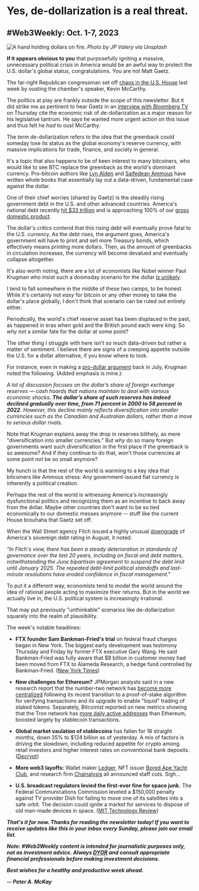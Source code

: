 # Yes, de-dollarization is a real threat.
## #Web3Weekly: Oct. 1-7, 2023

![A hand holding dollars on fire.](https://images.unsplash.com/photo-1554672723-b208dc85134f?ixlib=rb-4.0.3&ixid=M3wxMjA3fDB8MHxwaG90by1wYWdlfHx8fGVufDB8fHx8fA%3D%3D&auto=format&fit=crop&w=3540&q=80)
*Photo by JP Valery via Unsplash*

<!--Lead item. Remember: Keep it to ~400 words! -->

**If it appears obvious to you** that purposefully igniting a massive, unnecessary political crisis in America would be an awful way to protect the U.S. dollar's global status, congratulations. You are not Matt Gaetz.

The far-right Republican congressman set off [chaos in the U.S. House](https://thehill.com/homenews/house/4240428-mccarthy-ousted-as-speaker-what-comes-next/) last week by ousting the chamber's speaker, Kevin McCarthy.

The politics at play are frankly outside the scope of this newsletter. But it did strike me as pertinent to hear Gaetz in an [interview with Bloomberg TV](https://www.youtube.com/watch?v=BFQA6iYAT1g) on Thursday cite the economic risk of de-dollarization as a major reason for his legislative tantrum. He says he wanted more urgent action on this issue and thus felt he *had* to oust McCarthy.

The term de-dollarization refers to the idea that the greenback could someday lose its status as the global economy's reserve currency, with massive implications for trade, finance, and society in general.

It's a topic that also happens to be of keen interest to many bitcoiners, who would like to see BTC replace the greenback as the world's dominant currency. Pro-bitcoin authors like [Lyn Alden](https://www.amazon.com/Broken-Money-Financial-System-Failing/dp/B0CG8985FR) and [Saifedean Ammous](https://www.amazon.com/Bitcoin-Standard-Decentralized-Alternative-Central/dp/1119473861) have written whole books that essentially lay out a data-driven, fundamental case against the dollar.

One of their chief worries (shared by Gaetz) is the steadily rising government debt in the U.S. and other advanced countries. America's national debt recently [hit $33 trillion](https://www.cnbc.com/2023/09/10/why-the-national-debt-can-both-help-and-hurt-the-us-economy.html) and is approaching 100% of our [gross domestic product](https://www.investopedia.com/terms/g/gdp.asp).

The dollar's critics contend that this rising debt will eventually prove fatal to the U.S. currency. As the debt rises, the argument goes, America's government will have to print and sell more Treasury bonds, which effectively means printing more dollars. Then, as the amount of greenbacks in circulation increases, the currency will become devalued and eventually collapse altogether.

It's also worth noting, there are a lot of economists like Nobel winner Paul Krugman who insist such a doomsday scenario for the dollar [is unlikely](https://www.nytimes.com/2023/07/07/opinion/dollar-strength-reserve-currency.html).

I tend to fall somewhere in the middle of these two camps, to be honest. While it's certainly not *easy* for bitcoin or any other money to take the dollar's place globally, I don't think that scenario can be ruled out entirely either.

Periodically, the world's chief reserve asset has been displaced in the past, as happened in eras when gold and the British pound each were king. So *why not* a similar fate for the dollar at some point?

The other thing I struggle with here isn't so much data-driven but rather a matter of sentiment. I believe there are signs of a creeping appetite outside the U.S. for a dollar alternative, if you know where to look.

For instance, even in making a [pro-dollar argument](https://www.nytimes.com/2023/07/07/opinion/dollar-strength-reserve-currency.html) back in July, Krugman noted the following. (Added emphasis is mine.):

*A lot of discussion focuses on the dollar’s share of foreign exchange reserves — cash hoards that nations maintain to deal with various economic shocks.* _**The dollar’s share of such reserves has indeed declined gradually over time, from 71 percent in 2000 to 58 percent in 2022.**_  *However, this decline mainly reflects diversification into smaller currencies such as the Canadian and Australian dollars, rather than a move to serious dollar rivals.*

Note that Krugman explains away the drop in reserves blithely, as mere "diversification into smaller currencies." But *why* do so many foreign governments want such diversification in the first place if the greenback is so awesome? And if they continue to do that, won't those currencies at some point *not* be so small anymore?

My hunch is that the rest of the world is warming to a key idea that bitcoiners like Ammous stress: Any government-issued fiat currency is inherently a political creation.

Perhaps the rest of the world is witnessing America's increasingly dysfunctional politics and recognizing them as an incentive to back away from the dollar. Maybe other countries don't want to be so tied economically to our domestic messes anymore -- stuff like the current House brouhaha that Gaetz set off.

When the Wall Street agency Fitch issued a highly unusual [downgrade](https://www.fitchratings.com/research/sovereigns/fitch-downgrades-united-states-long-term-ratings-to-aa-from-aaa-outlook-stable-01-08-2023) of America's sovereign debt rating in August, it noted:

*"In Fitch's view, there has been a steady deterioration in standards of governance over the last 20 years, including on fiscal and debt matters, notwithstanding the June bipartisan agreement to suspend the debt limit until January 2025. The repeated debt-limit political standoffs and last-minute resolutions have eroded confidence in fiscal management."*

To put it a different way, economists tend to model the world around the idea of rational people acting to maximize their returns. But in the world we actually live in, the U.S. political system is increasingly irrational.

That may put previously "unthinkable" scenarios like de-dollarization squarely into the realm of plausibility.

The week's notable headlines:

- **FTX founder Sam Bankman-Fried's trial** on federal fraud charges began in New York. The biggest early development was testimony Thursday and Friday by former FTX executive Gary Wang. He said Bankman-Fried was fully aware that $8 billion in customer money had been moved from FTX to Alameda Research, a hedge fund controlled by Bankman-Fried. ([New York Times](https://www.nytimes.com/2023/10/06/technology/gary-wang-ftx-sam-bankman-fried-trial.html))

- **New challenges for Ethereum?** JPMorgan analysts said in a new research report that the number-two network has [become more centralized](https://www.coindesk.com/tech/2023/10/06/ethereum-has-become-more-centralized-since-the-merge-and-shanghai-upgrades-jpmorgan/) following its recent transition to a proof-of-stake algorithm for verifying transactions and its upgrade to enable "liquid" trading of staked tokens. Separately, Bitcoinist reported on new metrics showing that the Tron network has [more daily active addresses](https://bitcoinist.com/tron-daily-active-addresses-ethereum/) than Ethereum, boosted largely by stablecoin transactions.

- **Global market vaulation of stablecoins** has fallen for 18 straight months, down 35% to $124 billion as of yesterday. A mix of factors is driving the slowdown, including reduced appetite for crypto among retail investors and higher interest rates on conventional bank deposits. ([Decrypt](https://decrypt.co/200534/stablecoins-down-35-percent-against-treasury-yields))

- **More web3 layoffs:** Wallet maker [Ledger](https://www.coindesk.com/business/2023/10/05/crypto-custody-firm-ledger-cuts-12-of-staff/), NFT issuer [Bored Ape Yacht Club](https://decrypt.co/200455/bored-ape-yacht-club-nft-creator-yuga-labs-confirms-layoffs), and research firm [Chainalysis](https://www.coindesk.com/business/2023/10/03/blockchain-analytics-firm-chainalysis-cuts-15-staff/ ) all announced staff cuts. Sigh...

- **U.S. broadcast regulators levied the first-ever fine for space junk.** The Federal Communications Commission leveled a $150,000 penalty against TV provider Dish for failing to move one of its satellites into a safe orbit. The decision could ignite a market for services to dispose of old man-made devices in space. ([MIT Technology Review](https://www.technologyreview.com/2023/10/05/1080999/first-space-junk-fine/))

<!-- Boilerplate needs re-working. This is version from last week... -->

_**That's it for now. Thanks for reading the newsletter today! If you want to receive updates like this in your inbox every Sunday, please join our email list.**_

_**Note: #Web3Weekly content is intended for journalistic purposes only, not as investment advice. Always [DYOR](https://www.urbandictionary.com/define.php?term=DYOR) and consult appropriate financial professionals before making investment decisions.**_

_**Best wishes for a healthy and productive week ahead.**_  

_**-- Peter A. McKay**_  
